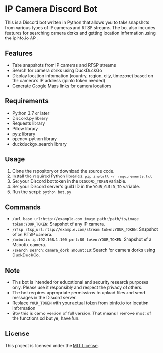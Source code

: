 # IP Camera Discord Bot

This is a Discord bot written in Python that allows you to take snapshots from various types of IP cameras and RTSP streams. The bot also includes features for searching camera dorks and getting location information using the ipinfo.io API.

## Features

- Take snapshots from IP cameras and RTSP streams
- Search for camera dorks using DuckDuckGo
- Display location information (country, region, city, timezone) based on the camera's IP address (ipinfo token needed)
- Generate Google Maps links for camera locations

## Requirements

- Python 3.7 or later
- Discord.py library
- Requests library
- Pillow library
- pytz library
- opencv-python library
- duckduckgo_search library

## Usage

1. Clone the repository or download the source code.
2. Install the required Python libraries: `pip install -r requirements.txt`
3. Set your Discord bot token in the `DISCORD_TOKEN` variable.
4. Set your Discord server's guild ID in the `YOUR_GUILD_ID` variable.
5. Run the script: `python bot.py`

## Commands

- `/url base_url:http://example.com image_path:/path/to/image token:YOUR_TOKEN`: Snapshot of any IP camera.
- `/rtsp rtsp_url:rtsp://example.com/stream token:YOUR_TOKEN`: Snapshot of an RTSP camera.
- `/mobotix ip:192.168.1.100 port:80 token:YOUR_TOKEN`: Snapshot of a Mobotix camera.
- `/search search:camera_dork amount:10`: Search for camera dorks using DuckDuckGo.

## Note

- This bot is intended for educational and security research purposes only. Please use it responsibly and respect the privacy of others.
- The bot requires appropriate permissions to upload files and send messages in the Discord server.
- Replace `YOUR_TOKEN` with your actual token from ipinfo.io for location information.
- Btw this is demo version of full version. That means I remove most of the functions xd but ye, have fun.

## License

This project is licensed under the [MIT License](LICENSE).
